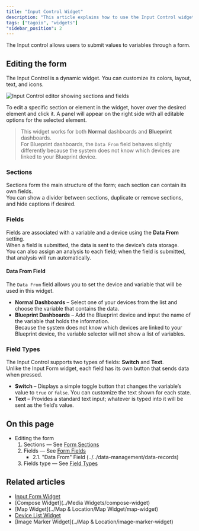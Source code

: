 ```yaml
---
title: "Input Control Widget"
description: "This article explains how to use the Input Control widget in TagoIO to submit values to variables via a form and how to edit the form structure, sections, and fields."
tags: ["tagoio", "widgets"]
"sidebar_position": 2
---
```

The Input control allows users to submit values to variables through a form.

## Editing the form

The Input Control is a dynamic widget. You can customize its colors, layout, text, and icons.

![Input Control editor showing sections and fields](/docs_imagem/tagoio/input-control-widget-2.gif)

To edit a specific section or element in the widget, hover over the desired element and click it. A panel will appear on the right side with all editable options for the selected element.

> This widget works for both **Normal** dashboards and **Blueprint** dashboards.  
> For Blueprint dashboards, the `Data From` field behaves slightly differently because the system does not know which devices are linked to your Blueprint device.

### Sections

Sections form the main structure of the form; each section can contain its own fields.  
You can show a divider between sections, duplicate or remove sections, and hide captions if desired.

### Fields

Fields are associated with a variable and a device using the **Data From** setting.  
When a field is submitted, the data is sent to the device’s data storage.  
You can also assign an analysis to each field; when the field is submitted, that analysis will run automatically.

#### Data From Field

The `Data From` field allows you to set the device and variable that will be used in this widget.

- **Normal Dashboards** – Select one of your devices from the list and choose the variable that contains the data.
- **Blueprint Dashboards** – Add the Blueprint device and input the name of the variable that holds the information.  
  Because the system does not know which devices are linked to your Blueprint device, the variable selector will not show a list of variables.

### Field Types

The Input Control supports two types of fields: **Switch** and **Text**.  
Unlike the Input Form widget, each field has its own button that sends data when pressed.

- **Switch** – Displays a simple toggle button that changes the variable’s value to `true` or `false`. You can customize the text shown for each state.
- **Text** – Provides a standard text input; whatever is typed into it will be sent as the field’s value.

## On this page

- Editing the form
  1. Sections — See [Form Sections](../widgets/widget-configuration#form-sections)
  2. Fields — See [Form Fields](../widgets/widget-configuration#form-fields)
     - 2.1. "Data From" Field (../../data-management/data-records)
  3. Fields type — See [Field Types](../field-types-for-input-form)

## Related articles

- [Input Form Widget](../widgets/input-form-widget)
- [Compose Widget](../Media Widgets/compose-widget)
- [Map Widget](../Map & Location/Map Widget/map-widget)
- [Device List Widget](../Tables/device-list-widget)
- [Image Marker Widget](../Map & Location/image-marker-widget)